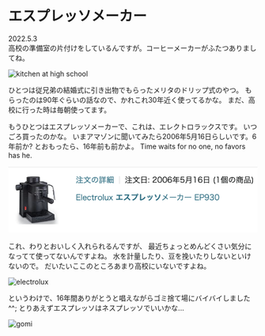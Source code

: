 # エスプレッソメーカー

2022.5.3<br />
高校の準備室の片付けをしているんですが。コーヒーメーカーがふたつありましてね。

![kitchen at high school](kitchen.png)

ひとつは従兄弟の結婚式に引き出物でもらったメリタのドリップ式のやつ。
もらったのは90年ぐらいの話なので、かれこれ30年近く使ってるかな。
まだ、高校に行った時は毎朝使ってます。

もうひとつはエスプレッソメーカーで、これは、エレクトロラックスです。
いつごろ買ったのかな。
いまアマゾンに聞いてみたら2006年5月16日らしいです。6年前か?
とおもったら、16年前も前かよ。
Time waits for no one, no favors has he.

![amazon electrolux](amazon-electrolux.png)

これ、わりとおいしく入れられるんですが、
最近ちょっとめんどくさい気分になってて使ってないんですよね。
水を計量したり、豆を挽いたりしないといけないので。
だいたいここのところあまり高校にいないですよね。

![electrolux](electrolux.png)

というわけで、16年間ありがとうと唱えながらゴミ捨て場にバイバイしました ^^;
とりあえずエスプレッソはネスプレッソでいいかな...

![gomi](gomi.png)